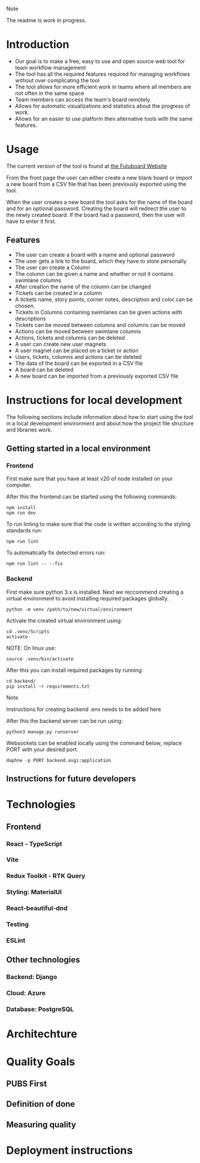 > [!NOTE]
> The readme is work in progress.

# Introduction

* Our goal is to make a free, easy to use and open source web tool for team workflow management
* The tool has all the required features required for managing workflows without over complicating the tool
* The tool allows for more efficient work in teams where all members are not often in the same space
* Team members can access the team's board remotely.
* Allows for automatic visualizations and statistics about the progress of work.
* Allows for an easier to use platform then alternative tools with the same features.

# Usage

The current version of the tool is found at [the Futuboard Website](https://futuboard.live)

From the front page the user can either create a new blank board or import a new board from a CSV file that has been previously exported using the tool.

When the user creates a new board the tool asks for the name of the board and for an optional password. Creating the board will redirect the user to the newly created board. If the board had a password, then the user will have to enter it first.

## Features

* The user can create a board with a name and optional password
* The user gets a link to the board, which they have to store personally
* The user can create a Column
* The column can be given a name and whether or not it contains swimlane columns
* After creation the name of the column can be changed
* Tickets can be created in a column
* A tickets name, story points, corner notes, description and color can be chosen.
* Tickets in Columns containing swimlanes can be given actions with descriptions
* Tickets can be moved between columns and columns can be moved
* Actions can be moved between swimlane columns
* Actions, tickets and columns can be deleted
* A user can create new user magnets
* A user magnet can be placed on a ticket or action
* Users, tickets, columns and actions can be deleted
* The data of the board can be exported in a CSV file
* A board can be deleted
* A new board can be imported from a previously exported CSV file

# Instructions for local development

The following sections include information about how to start using the tool in a local development environment and about how the project file structure and libraries work.

## Getting started in a local environment

### Frontend

First make sure that you have at least v20 of node installed on your computer.

After this the frontend can be started using the following commands:
```
npm install
npm run dev
```
To run linting to make sure that the code is written according to the styling standards run:
```
npm run lint
```
To automatically fix detected errors run:
```
npm run lint -- --fix
```

### Backend

First make sure python 3.x is installed. Next we reccommend creating a virtual environment to avoid installing required packages globally.
```
python -m venv /path/to/new/virtual/environment
```
Activate the created virtual environment using:
```
cd .venv/Scripts
activate
```
NOTE: On linux use:
```
source .venv/bin/activate
```
After this you can install required packages by running:
```
cd backend/
pip install -r requirements.txt
```
> [!NOTE]
> Instructions for creating backend .env needs to be added here

After this the backend server can be run using:
```
python3 manage.py runserver 
```
Websockets can be enabled locally using the command below, replace PORT with your desired port.
```
daphne -p PORT backend.asgi:application  
```

## Instructions for future developers

# Technologies

## Frontend

### React - TypeScript

### Vite

### Redux Toolkit - RTK Query

### Styling: MaterialUI

### React-beautiful-dnd

### Testing

### ESLint

## Other technologies

### Backend: Django

### Cloud: Azure

### Database: PostgreSQL

# Architechture

# Quality Goals

## PUBS First

## Definition of done

## Measuring quality

# Deployment instructions

